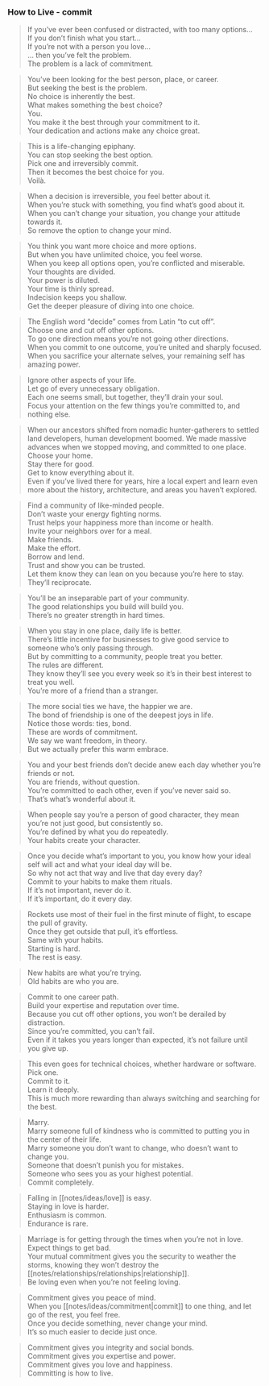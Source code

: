 ### How to Live - commit

> If you’ve ever been confused or distracted, with too many options…  
If you don’t finish what you start…  
If you’re not with a person you love…  
… then you’ve felt the problem.  
The problem is a lack of commitment.

> You’ve been looking for the best person, place, or career.  
But seeking the best is the problem.  
No choice is inherently the best.  
What makes something the best choice?  
You.  
You make it the best through your commitment to it.  
Your dedication and actions make any choice great.

> This is a life-changing epiphany.  
You can stop seeking the best option.  
Pick one and irreversibly commit.  
Then it becomes the best choice for you.  
Voilà.

> When a decision is irreversible, you feel better about it.  
When you’re stuck with something, you find what’s good about it.  
When you can’t change your situation, you change your attitude towards it.  
So remove the option to change your mind.

> You think you want more choice and more options.  
But when you have unlimited choice, you feel worse.  
When you keep all options open, you’re conflicted and miserable.  
Your thoughts are divided.  
Your power is diluted.  
Your time is thinly spread.  
Indecision keeps you shallow.  
Get the deeper pleasure of diving into one choice.

> The English word “decide” comes from Latin “to cut off”.  
Choose one and cut off other options.  
To go one direction means you’re not going other directions.  
> When you commit to one outcome, you’re united and sharply focused.  
When you sacrifice your alternate selves, your remaining self has amazing power.

> Ignore other aspects of your life.  
Let go of every unnecessary obligation.  
Each one seems small, but together, they’ll drain your soul.  
Focus your attention on the few things you’re committed to, and nothing else.

> When our ancestors shifted from nomadic hunter-gatherers to settled land developers, human development boomed. We made massive advances when we stopped moving, and committed to one place.  
Choose your home.  
Stay there for good.  
Get to know everything about it.  
Even if you’ve lived there for years, hire a local expert and learn even more about the history, architecture, and areas you haven’t explored.

> Find a community of like-minded people.  
Don’t waste your energy fighting norms.  
Trust helps your happiness more than income or health.  
Invite your neighbors over for a meal.  
Make friends.  
Make the effort.  
Borrow and lend.  
Trust and show you can be trusted.  
Let them know they can lean on you because you’re here to stay.  
They’ll reciprocate.

> You’ll be an inseparable part of your community.  
The good relationships you build will build you.  
There’s no greater strength in hard times.

> When you stay in one place, daily life is better.  
There’s little incentive for businesses to give good service to someone who’s only passing through.  
But by committing to a community, people treat you better.  
The rules are different.  
They know they’ll see you every week so it’s in their best interest to treat you well.  
You’re more of a friend than a stranger.

> The more social ties we have, the happier we are.  
The bond of friendship is one of the deepest joys in life.  
Notice those words: ties, bond.  
These are words of commitment.  
We say we want freedom, in theory.  
But we actually prefer this warm embrace.

> You and your best friends don’t decide anew each day whether you’re friends or not.  
You are friends, without question.  
You’re committed to each other, even if you’ve never said so.  
That’s what’s wonderful about it.

> When people say you’re a person of good character, they mean you’re not just good, but consistently so.  
You’re defined by what you do repeatedly.  
Your habits create your character.

> Once you decide what’s important to you, you know how your ideal self will act and what your ideal day will be.  
So why not act that way and live that day every day?  
Commit to your habits to make them rituals.  
If it’s not important, never do it.  
If it’s important, do it every day.

> Rockets use most of their fuel in the first minute of flight, to escape the pull of gravity.  
Once they get outside that pull, it’s effortless.  
Same with your habits.  
Starting is hard.  
The rest is easy.

> New habits are what you’re trying.  
Old habits are who you are.

> Commit to one career path.  
Build your expertise and reputation over time.  
Because you cut off other options, you won’t be derailed by distraction.  
Since you’re committed, you can’t fail.  
Even if it takes you years longer than expected, it’s not failure until you give up.

> This even goes for technical choices, whether hardware or software.  
Pick one.  
Commit to it.  
Learn it deeply.  
This is much more rewarding than always switching and searching for the best.

> Marry.  
Marry someone full of kindness who is committed to putting you in the center of their life.  
Marry someone you don’t want to change, who doesn’t want to change you.  
Someone that doesn’t punish you for mistakes.  
Someone who sees you as your highest potential.  
Commit completely.

> Falling in [[notes/ideas/love]] is easy.  
Staying in love is harder.  
Enthusiasm is common.  
Endurance is rare.

> Marriage is for getting through the times when you’re not in love.  
Expect things to get bad.  
Your mutual commitment gives you the security to weather the storms, knowing they won’t destroy the [[notes/relationships/relationships|relationship]].  
Be loving even when you’re not feeling loving.

> Commitment gives you peace of mind.  
When you [[notes/ideas/commitment|commit]] to one thing, and let go of the rest, you feel free.  
Once you decide something, never change your mind.  
It’s so much easier to decide just once.

> Commitment gives you integrity and social bonds.  
Commitment gives you expertise and power.  
Commitment gives you love and happiness.  
Committing is how to live.